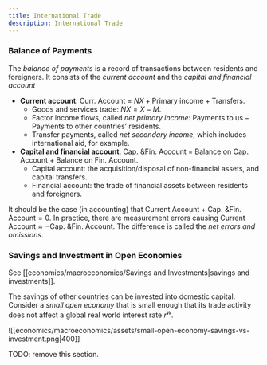 ```yaml
---
title: International Trade
description: International Trade
---
```


### Balance of Payments
The *balance of payments* is a record of transactions between residents and foreigners. It consists of the *current account* and the *capital and financial account*
- **Current account**: $\text{Curr. Account = }NX + \text{Primary income}+\text{Transfers}$.
	- Goods and services trade: $NX=X-M$.
	- Factor income flows, called *net primary income*: $\text{Payments to us} - \text{Payments to other countries' residents}$.
	- Transfer payments, called *net secondary income*, which includes international aid, for example.
- **Capital and financial account**: $\text{Cap. \& Fin. Account = Balance on Cap. Account + Balance on Fin. Account}$.
	- Capital account: the acquisition/disposal of non-financial assets, and capital transfers.
	- Financial account: the trade of financial assets between residents and foreigners.

It should be the case (in accounting) that $\text{Current Account} + \text{Cap. \& Fin. Account} = 0$. In practice, there are measurement errors causing $\text{Current Account} \approx -\text{Cap. \& Fin. Account}$. The difference is called the *net errors and omissions*.

### Savings and Investment in Open Economies
See [[economics/macroeconomics/Savings and Investments|savings and investments]].

The savings of other countries can be invested into domestic capital. Consider a *small open economy* that is small enough that its trade activity does not affect a global real world interest rate $r^w$.

![[economics/macroeconomics/assets/small-open-economy-savings-vs-investment.png|400]]

TODO: remove this section.

